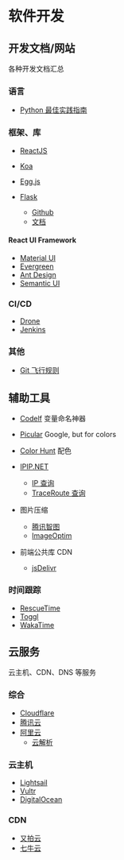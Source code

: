 <!-- TITLE: 软件开发 -->
<!-- SUBTITLE: 收藏与编程、软件开发相关的链接 -->

# 软件开发
## 开发文档/网站

各种开发文档汇总

### 语言

* [Python 最佳实践指南](https://pythonguidecn.readthedocs.io/zh/latest/)

### 框架、库

* [ReactJS](https://reactjs.org/docs/getting-started.html)
* [Koa](https://koajs.com)
* [Egg.js](https://eggjs.org/zh-cn/intro/)

* [Flask](http://flask.pocoo.org/)
	* [Github](https://github.com/pallets/flask)
	* [文档](http://flask.pocoo.org/docs/)

#### React UI Framework

* [Material UI](https://material-ui.com/)
* [Evergreen](https://evergreen.segment.com/)
* [Ant Design](https://ant.design/)
* [Semantic UI](https://react.semantic-ui.com/)

### CI/CD

* [Drone](https://drone.io/)
* [Jenkins](https://jenkins.io/doc/)

### 其他

* [Git 飞行规则](https://github.com/k88hudson/git-flight-rules/blob/master/README_zh-CN.md)


## 辅助工具

* [Codelf](https://unbug.github.io/codelf/) 变量命名神器
* [Picular](https://picular.co/) Google, but for colors
* [Color Hunt](https://colorhunt.co/) 配色
* [IPIP.NET](https://www.ipip.net/)
	* [IP 查询](https://www.ipip.net/ip.html)
	* [TraceRoute 查询](https://tools.ipip.net/traceroute.php)
* 图片压缩
	* [腾讯智图](https://zhitu.isux.us/)
	* [ImageOptim](https://imageoptim.com/online)

* 前端公共库 CDN
	* [jsDelivr](https://www.jsdelivr.com/)

### 时间跟踪

* [RescueTime](https://www.rescuetime.com/)
* [Toggl](https://www.toggl.com/)
* [WakaTime](https://wakatime.com/)

## 云服务

云主机、CDN、DNS 等服务

### 综合

* [Cloudflare](https://www.cloudflare.com/)
* [腾讯云](https://cloud.tencent.com/)
* [阿里云](https://cn.aliyun.com/)
	* [云解析](https://wanwang.aliyun.com/domain/dns/)

### 云主机

* [Lightsail](https://lightsail.aws.amazon.com)
* [Vultr](https://www.vultr.com/)
* [DigitalOcean](https://www.digitalocean.com/)

### CDN

* [又拍云](https://www.upyun.com/)
* [七牛云](https://www.qiniu.com/)
